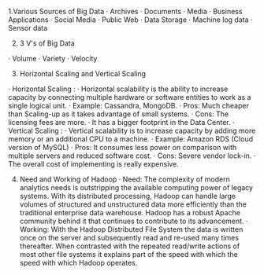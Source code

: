 1.Various Sources of Big Data
· Archives
· Documents
· Media
· Business Applications
· Social Media
· Public Web
· Data Storage
· Machine log data
· Sensor data

2. 3 V's of Big Data

· Volume
· Variety
· Velocity

3. Horizontal Scaling and Vertical Scaling

· Horizontal Scaling :
        · Horizontal scalability is the ability to increase capacity by connecting multiple hardware or software entities to work as a single logical unit.
        · Example: Cassandra, MongoDB.
        · Pros: Much cheaper than Scaling-up as it takes advantage of small systems.
        · Cons: The licensing fees are more.
        · It has a bigger footprint in the Data Center.
· Vertical Scaling :
        · Vertical scalability is to increase capacity by adding more memory or an additional CPU to a machine.
        · Example: Amazon RDS (Cloud version of MySQL)
        · Pros: It consumes less power on comparison with multiple servers and reduced software cost.
        · Cons: Severe vendor lock-in.
        · The overall cost of implementing is really expensive.

4. Need and Working of Hadoop
        · Need: The complexity of modern analytics needs is outstripping the available computing power of legacy systems. With its distributed processing, Hadoop can handle large volumes of structured and unstructured data more efficiently than the traditional enterprise data warehouse. Hadoop has a robust Apache community behind it that continues to contribute to its advancement.
        · Working:  With the Hadoop Distributed File System the data is written once on the server and subsequently read and re-used many times thereafter. When contrasted with the repeated read/write actions of most other file systems it explains part of the speed with which the speed with which Hadoop operates.
